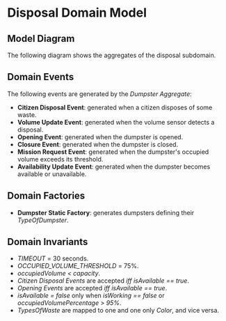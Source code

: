 # Disposal Domain Model

## Model Diagram

The following diagram shows the aggregates of the disposal subdomain. 

<!--![Diagram Image Link](./disposal-domain-model.puml)-->

## Domain Events

The following events are generated by the *Dumpster Aggregate*:

* **Citizen Disposal Event**: generated when a citizen disposes of some waste.
* **Volume Update Event**: generated when the volume sensor detects a disposal.
* **Opening Event**: generated when the dumpster is opened.
* **Closure Event**: generated when the dumpster is closed.
* **Mission Request Event**: generated when the dumpster's occupied volume exceeds its threshold.
* **Availability Update Event**: generated when the dumpster becomes available or unavailable.

## Domain Factories

* **Dumpster Static Factory**: generates dumpsters defining their *TypeOfDumpster*.

## Domain Invariants

* *TIMEOUT* = 30 seconds.
* *OCCUPIED_VOLUME_THRESHOLD* = 75%.
* *occupiedVolume < capacity*.
* *Citizen Disposal Events* are accepted *iff isAvailable == true*.
* *Opening Events* are accepted *iff isAvailable == true*.
* *isAvailable = false* only when *isWorking == false* or *occupiedVolumePercentage > 95%*.
* *TypesOfWaste* are mapped to one and one only *Color*, and vice versa.
